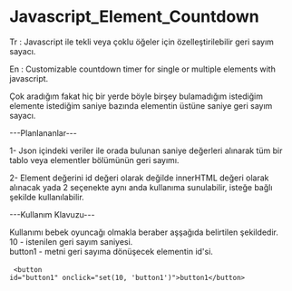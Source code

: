 # Javascript_Element_Countdown
Tr : Javascript ile tekli veya çoklu öğeler için özelleştirilebilir geri sayım sayacı.

En : Customizable countdown timer for single or multiple elements with javascript.

Çok aradığım fakat hiç bir yerde böyle birşey bulamadığım istediğim elemente istediğim saniye bazında elementin üstüne saniye geri sayım sayacı.




---Planlananlar---

1- Json içindeki veriler ile orada bulunan saniye değerleri alınarak tüm bir tablo veya elementler bölümünün geri sayımı.

2- Element değerini id değeri olarak değilde innerHTML değeri olarak alınacak yada 2 seçenekte aynı anda kullanıma sunulabilir,
isteğe bağlı şekilde kullanılabilir.


---Kullanım Klavuzu---

Kullanımı bebek oyuncağı olmakla beraber aşşağıda belirtilen şekildedir.
<br>
10 - istenilen geri sayım saniyesi.
<br>
button1 - metni geri sayıma dönüşecek elementin id'si.
<br><br>
<code>
\<button id="button1" onclick="set(10, 'button1')">button1<\/button>
</code>
